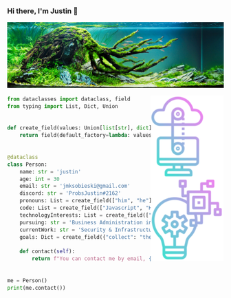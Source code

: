 ### Hi there, I'm Justin 👋
![Header image](https://raw.githubusercontent.com/SobieskiCodes/SobieskiCodes/main/Assets/GitHub_Header.jpg)



[comment]: <> (https://www.freepik.com/search?format=search&query=technology&type=icon hello future me)

<img align='right' src="https://raw.githubusercontent.com/SobieskiCodes/SobieskiCodes/main/Assets/SideImage.png">



```python
from dataclasses import dataclass, field
from typing import List, Dict, Union


def create_field(values: Union[list[str], dict]):
    return field(default_factory=lambda: values)


@dataclass
class Person:
    name: str = 'justin'
    age: int = 30
    email: str = 'jmksobieski@gmail.com'
    discord: str = 'ProbsJustin#2162'
    pronouns: List = create_field(["him", "he"])
    code: List = create_field(["Javascript", "HTML", "CSS", "Python", "PHP"])
    technologyInterests: List = create_field(["Automation", "APIs", "OSCP", "Kernal Injection"])
    pursuing: str = 'Business Administration in Computer Information Systems'
    currentWork: str = 'Security & Infrastructure in the mortgage sector'
    goals: Dict = create_field({"collect": "the fish", "youToRunThis": f'mailto:?to='})

    def contact(self):
        return f"You can contact me by email, {self.goals.get('youToRunThis')}{self.email} or discord at {self.discord}"


me = Person()
print(me.contact())

```

